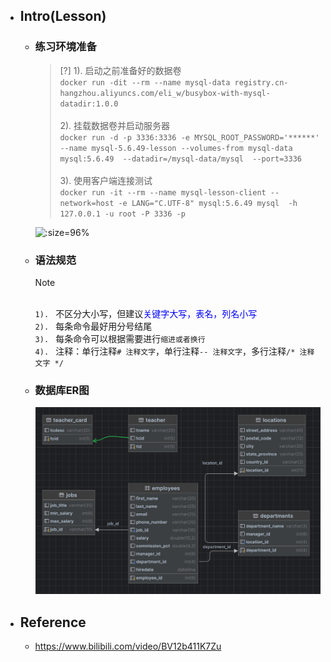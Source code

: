 * ## Intro(Lesson)

    + ### 练习环境准备

        <!-- panels:start -->
        <!-- div:left-panel-55 -->
        > [?] 1). 启动之前准备好的数据卷
        <br>`docker run -dit --rm --name mysql-data registry.cn-hangzhou.aliyuncs.com/eli_w/busybox-with-mysql-datadir:1.0.0`
        <br><br>2). 挂载数据卷并启动服务器
        <br>`docker run -d -p 3336:3336 -e MYSQL_ROOT_PASSWORD='******' --name mysql-5.6.49-lesson --volumes-from mysql-data  mysql:5.6.49  --datadir=/mysql-data/mysql  --port=3336`
        <br><br>3). 使用客户端连接测试
        <br>`docker run -it --rm --name mysql-lesson-client --network=host -e LANG="C.UTF-8" mysql:5.6.49 mysql  -h 127.0.0.1 -u root -P 3336 -p`
        <!-- div:right-panel-45 -->
        ![](/.images/doc/framework/mysql/lesson/readme-lesson-01.png ':size=96%')
        <!-- panels:end -->

    + ### 语法规范

        > [!NOTE]
        <br>`1). ` 不区分大小写，但建议<span style='color: blue'>关键字大写，表名，列名小写</span>
        <br>`2). ` 每条命令最好用分号结尾
        <br>`3). ` 每条命令可以根据需要进行`缩进或者换行`
        <br>`4). ` 注释：单行注释`# 注释文字`，单行注释`-- 注释文字`，多行注释`/* 注释文字 */`

    + ### 数据库ER图

        ![](/.images/doc/framework/mysql/lesson/readme-lesson-02.png ':size=90% :align=center')

* ## Reference
    + https://www.bilibili.com/video/BV12b411K7Zu
